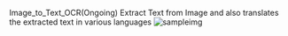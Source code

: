 Image_to_Text_OCR(Ongoing)
Extract Text from Image and also translates the extracted text in various languages
![sampleimg](https://github.com/ChaitanyaThaker/Image_to_Text_OCR/assets/121793435/8e61bf29-e5be-45fe-899c-2ccc0f9803b9)
